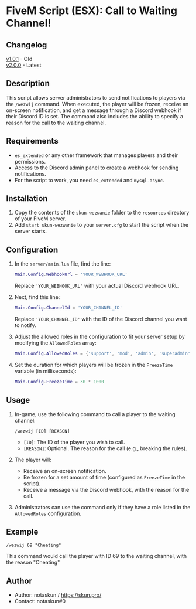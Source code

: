# FiveM Script (ESX): Call to Waiting Channel!

## Changelog

[v1.0.1](https://github.com/skunpro/skun-wezwanie/releases/tag/v1.0.1) - Old  
[v2.0.0](https://github.com/skunpro/skun-wezwanie/releases/tag/v2.0.0) - Latest

## Description

This script allows server administrators to send notifications to players via the `/wezwij` command. When executed, the player will be frozen, receive an on-screen notification, and get a message through a Discord webhook if their Discord ID is set. The command also includes the ability to specify a reason for the call to the waiting channel.

## Requirements

- `es_extended` or any other framework that manages players and their permissions.
- Access to the Discord admin panel to create a webhook for sending notifications.
- For the script to work, you need `es_extended` and `mysql-async`.

## Installation

1. Copy the contents of the `skun-wezwanie` folder to the `resources` directory of your FiveM server.
2. Add `start skun-wezwanie` to your `server.cfg` to start the script when the server starts.

## Configuration

1. In the `server/main.lua` file, find the line:

   ```lua
   Main.Config.WebhookUrl = 'YOUR_WEBHOOK_URL'
   ```

   Replace `'YOUR_WEBHOOK_URL'` with your actual Discord webhook URL.

2. Next, find this line:

   ```lua
   Main.Config.ChannelId = 'YOUR_CHANNEL_ID'
   ```

   Replace `'YOUR_CHANNEL_ID'` with the ID of the Discord channel you want to notify.

3. Adjust the allowed roles in the configuration to fit your server setup by modifying the `AllowedRoles` array:

   ```lua
   Main.Config.AllowedRoles = {'support', 'mod', 'admin', 'superadmin', 'best'}
   ```

4. Set the duration for which players will be frozen in the `FreezeTime` variable (in milliseconds):

   ```lua
   Main.Config.FreezeTime = 30 * 1000
   ```

## Usage

1. In-game, use the following command to call a player to the waiting channel:

   ```
   /wezwij [ID] [REASON]
   ```

   - `[ID]`: The ID of the player you wish to call.
   - `[REASON]`: Optional. The reason for the call (e.g., breaking the rules).

2. The player will:

   - Receive an on-screen notification.
   - Be frozen for a set amount of time (configured as `FreezeTime` in the script).
   - Receive a message via the Discord webhook, with the reason for the call.

3. Administrators can use the command only if they have a role listed in the `AllowedRoles` configuration.

## Example

```
/wezwij 69 "Cheating"
```

This command would call the player with ID 69 to the waiting channel, with the reason "Cheating"

## Author

- Author: notaskun / https://skun.pro/
- Contact: notaskun#0
